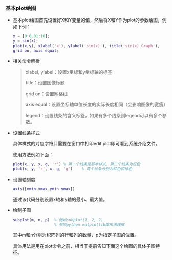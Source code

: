 ### 基本plot绘图

+ 基本plot绘图首先设置好X和Y变量的值，然后将X和Y作为plot的参数绘图，例如下例：

  ```matlab
  x = [0:0.01:10];
  y = sin(x);
  plot(x,y), xlabel('x'), ylabel('sin(x)'), title('sin(x) Graph'),
  grid on, axis equal;
  ```

+ 相关命令解析

  > xlabel, ylabel：设置x坐标和y坐标轴的标签
  >
  > title：设置图像标题
  >
  > grid on：设置网格线
  >
  > axis equal：设置坐标轴单位长度的实际长度相同（会影响图像的宽瘦）
  >
  > legend：设置线条的含义标签，如果有多个线条则legend可以有多个参数。

+ 设置线条样式

  具体样式的对应字符只需要在窗口中打印edit plot即可看到系统介绍文件。

  使用方法例如下面：

  ```matlab
  plot(x, y, x, g, 'r')	% 第一个线条是基本样式，第二个线条为红色
  plot(x, y, 'r', x, g, 'g')	% 两个线条分别为红色和绿色
  ```

+ 设置轴刻度

  ```matlab
  axis([xmin xmax ymin ymax])
  ```

  通过该代码分别设置x轴和y轴的最小、最大值。

+ 绘制子图

  ```matlab
  subplot(m, n, p)	% 例如subplot(1, 2, 2)
  					% 参照python matplotlib库用法理解
  ```

  其中m和n分别为积阵列的行和列的数量，p为指定子图的位置。

  具体用法是用在plot命令之前，相当于提前告知下面这个绘图的具体子图特征。